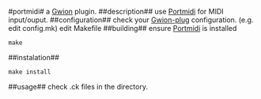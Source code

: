 #portmidi#
  a [Gwion](https://github.com/fennecdjay/Gwion) plugin.
##description##
use [Portmidi](https://portmedia.sourceforge.net/portmidi/) for MIDI input/ouput.
##configuration##
check your [Gwion-plug](https://github.com/fennecdjay/Gwion-plug) configuration. (e.g. edit config.mk)
edit Makefile
##building##
ensure [Portmidi](https://portmedia.sourceforge.net/portmidi/) is installed
```
make
```
##instalation##
```
make install
```
##usage##
check .ck files in the directory.
